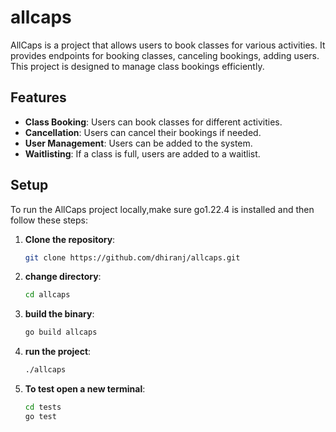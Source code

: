 # allcaps
AllCaps is a project that allows users to book classes for various activities. It provides endpoints for booking classes, canceling bookings, adding users. This project is designed to manage class bookings efficiently.

## Features

- **Class Booking**: Users can book classes for different activities.
- **Cancellation**: Users can cancel their bookings if needed.
- **User Management**: Users can be added to the system.
- **Waitlisting**: If a class is full, users are added to a waitlist.

## Setup

To run the AllCaps project locally,make sure  go1.22.4 is installed and then follow these steps:

1. **Clone the repository**:
   ```bash
   git clone https://github.com/dhiranj/allcaps.git

2. **change directory**:
   ```bash
   cd allcaps

3. **build the binary**:
   ```bash
   go build allcaps

4. **run the project**:
   ```bash
   ./allcaps

5. **To test open a new terminal**:
   ```bash
   cd tests
   go test
